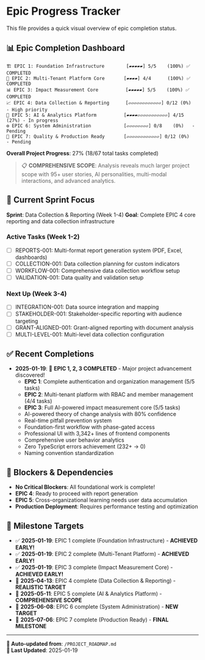 # Epic Progress Tracker

This file provides a quick visual overview of epic completion status.

## 📊 **Epic Completion Dashboard**

```
🏗️ EPIC 1: Foundation Infrastructure        [▰▰▰▰▰] 5/5    (100%) ✅ COMPLETED
🏢 EPIC 2: Multi-Tenant Platform Core       [▰▰▰▰] 4/4      (100%) ✅ COMPLETED  
📊 EPIC 3: Impact Measurement Core          [▰▰▰▰▰] 5/5    (100%) ✅ COMPLETED
📈 EPIC 4: Data Collection & Reporting      [▱▱▱▱▱▱▱▱▱▱▱▱] 0/12 (0%)   - High priority
🤖 EPIC 5: AI & Analytics Platform          [▰▰▰▰▱▱▱▱▱▱▱▱▱▱▱] 4/15 (27%) - In progress
⚙️ EPIC 6: System Administration            [▱▱▱▱▱▱▱▱] 0/8    (0%)   - Pending
🚀 EPIC 7: Quality & Production Ready       [▱▱▱▱▱▱▱▱▱▱▱▱] 0/12 (0%)   - Pending
```

**Overall Project Progress**: 27% (18/67 total tasks completed)

> 📋 **COMPREHENSIVE SCOPE**: Analysis reveals much larger project scope with 95+ user stories, AI personalities, multi-modal interactions, and advanced analytics.

## 🎯 **Current Sprint Focus**

**Sprint**: Data Collection & Reporting (Week 1-4)
**Goal**: Complete EPIC 4 core reporting and data collection infrastructure

### **Active Tasks (Week 1-2)**
- [ ] REPORTS-001: Multi-format report generation system (PDF, Excel, dashboards)
- [ ] COLLECTION-001: Data collection planning for custom indicators
- [ ] WORKFLOW-001: Comprehensive data collection workflow setup
- [ ] VALIDATION-001: Data quality and validation setup

### **Next Up (Week 3-4)**
- [ ] INTEGRATION-001: Data source integration and mapping
- [ ] STAKEHOLDER-001: Stakeholder-specific reporting with audience targeting
- [ ] GRANT-ALIGNED-001: Grant-aligned reporting with document analysis
- [ ] MULTI-LEVEL-001: Multi-level data collection configuration

## ✅ **Recent Completions**

- **2025-01-19**: 🎉 **EPIC 1, 2, 3 COMPLETED** - Major project advancement discovered!
  - **EPIC 1**: Complete authentication and organization management (5/5 tasks)
  - **EPIC 2**: Multi-tenant platform with RBAC and member management (4/4 tasks)  
  - **EPIC 3**: Full AI-powered impact measurement core (5/5 tasks)
  - AI-powered theory of change analysis with 80% confidence
  - Real-time pitfall prevention system
  - Foundation-first workflow with phase-gated access
  - Professional UI with 3,342+ lines of frontend components
  - Comprehensive user behavior analytics
  - Zero TypeScript errors achievement (232+ → 0)
  - Naming convention standardization

## 🚫 **Blockers & Dependencies**

- **No Critical Blockers**: All foundational work is complete!
- **EPIC 4**: Ready to proceed with report generation
- **EPIC 5**: Cross-organizational learning needs user data accumulation
- **Production Deployment**: Requires performance testing and optimization

## 📅 **Milestone Targets**

- ✅ **2025-01-19**: EPIC 1 complete (Foundation Infrastructure) - **ACHIEVED EARLY!**
- ✅ **2025-01-19**: EPIC 2 complete (Multi-Tenant Platform) - **ACHIEVED EARLY!**
- ✅ **2025-01-19**: EPIC 3 complete (Impact Measurement Core) - **ACHIEVED EARLY!**
- 🎯 **2025-04-13**: EPIC 4 complete (Data Collection & Reporting) - **REALISTIC TARGET**
- 🎯 **2025-05-11**: EPIC 5 complete (AI & Analytics Platform) - **COMPREHENSIVE SCOPE**
- 🎯 **2025-06-08**: EPIC 6 complete (System Administration) - **NEW TARGET**
- 🚀 **2025-07-06**: EPIC 7 complete (Production Ready) - **FINAL MILESTONE**

---

**🔄 Auto-updated from**: `/PROJECT_ROADMAP.md`  
**📝 Last Updated**: 2025-01-19